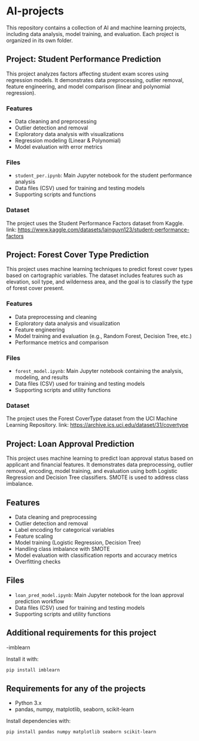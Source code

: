 # AI-projects
This repository contains a collection of AI and machine learning projects, including data analysis, model training, and evaluation. Each project is organized in its own folder.

## Project: Student Performance Prediction
This project analyzes factors affecting student exam scores using regression models. It demonstrates data preprocessing, outlier removal, feature engineering, and model comparison (linear and polynomial regression).

### Features

- Data cleaning and preprocessing
- Outlier detection and removal
- Exploratory data analysis with visualizations
- Regression modeling (Linear & Polynomial)
- Model evaluation with error metrics
  
### Files

- `student_per.ipynb`: Main Jupyter notebook for the student performance analysis
- Data files (CSV) used for training and testing models
- Supporting scripts and functions

### Dataset
The project uses the Student Performance Factors dataset from Kaggle. link: https://www.kaggle.com/datasets/lainguyn123/student-performance-factors

## Project: Forest Cover Type Prediction
This project uses machine learning techniques to predict forest cover types based on cartographic variables. The dataset includes features such as elevation, soil type, and wilderness area, and the goal is to classify the type of forest cover present.

### Features

- Data preprocessing and cleaning
- Exploratory data analysis and visualization
- Feature engineering
- Model training and evaluation (e.g., Random Forest, Decision Tree, etc.)
- Performance metrics and comparison

### Files

- `forest_model.ipynb`: Main Jupyter notebook containing the analysis, modeling, and results
- Data files (CSV) used for training and testing models
- Supporting scripts and utility functions

### Dataset
The project uses the Forest CoverType dataset from the UCI Machine Learning Repository. link: https://archive.ics.uci.edu/dataset/31/covertype

## Project: Loan Approval Prediction
This project uses machine learning to predict loan approval status based on applicant and financial features. It demonstrates data preprocessing, outlier removal, encoding, model training, and evaluation using both Logistic Regression and Decision Tree classifiers. SMOTE is used to address class imbalance.

## Features

- Data cleaning and preprocessing
- Outlier detection and removal
- Label encoding for categorical variables
- Feature scaling
- Model training (Logistic Regression, Decision Tree)
- Handling class imbalance with SMOTE
- Model evaluation with classification reports and accuracy metrics
- Overfitting checks

## Files

- `loan_pred_model.ipynb`: Main Jupyter notebook for the loan approval prediction workflow
- Data files (CSV) used for training and testing models
- Supporting scripts and utility functions

## Additional requirements for this project
-imblearn

Install it with:
```bash
pip install imblearn
```

## Requirements for any of the projects

- Python 3.x
- pandas, numpy, matplotlib, seaborn, scikit-learn
  
Install dependencies with:
```bash
pip install pandas numpy matplotlib seaborn scikit-learn
```
